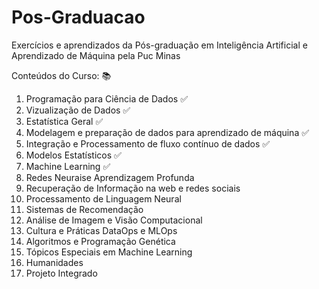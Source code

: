 # Pos-Graduacao
Exercícios e aprendizados da Pós-graduação em Inteligência Artificial e Aprendizado de Máquina pela Puc Minas


Conteúdos do Curso: :books:
1. Programação para Ciência de Dados :white_check_mark:
2. Vizualização de Dados :white_check_mark:
3. Estatística Geral :white_check_mark:
4. Modelagem e preparação de dados para aprendizado de máquina :white_check_mark:
5. Integração e Processamento de fluxo contínuo de dados :white_check_mark:
6. Modelos Estatísticos :white_check_mark:
7. Machine Learning :white_check_mark:
8. Redes Neuraise Aprendizagem Profunda 
9. Recuperação de Informação na web e redes sociais
10. Processamento de Linguagem Neural
11. Sistemas de Recomendação
12. Análise de Imagem e Visão Computacional
13. Cultura e Práticas DataOps e MLOps
14. Algoritmos e Programação Genética
15. Tópicos Especiais em Machine Learning
16. Humanidades
17. Projeto Integrado

